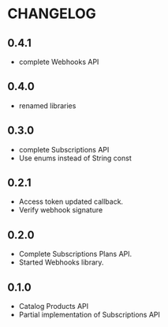 # CHANGELOG

## 0.4.1
- complete Webhooks API

## 0.4.0
- renamed libraries

## 0.3.0
- complete Subscriptions API
- Use enums instead of String const

## 0.2.1
- Access token updated callback. 
- Verify webhook signature

## 0.2.0
- Complete Subscriptions Plans API. 
- Started Webhooks library.

## 0.1.0
- Catalog Products API 
- Partial implementation of Subscriptions API
